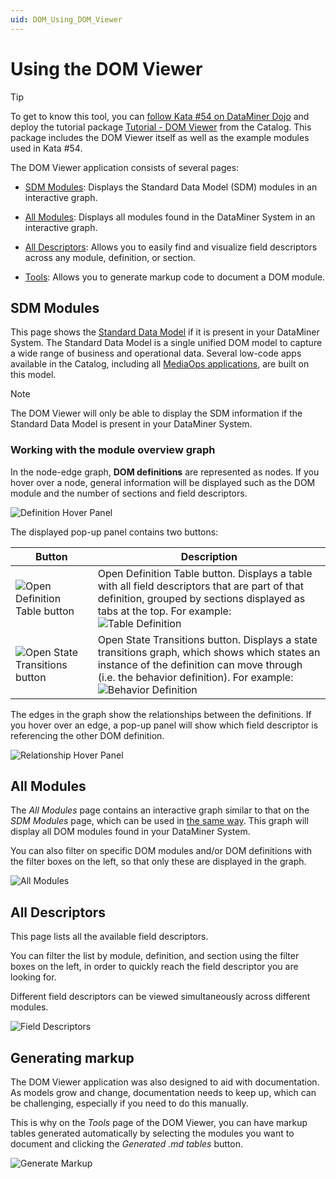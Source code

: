 ```yaml
---
uid: DOM_Using_DOM_Viewer
---
```


# Using the DOM Viewer

> [!TIP]
> To get to know this tool, you can [follow Kata #54 on DataMiner Dojo](https://community.dataminer.services/courses/kata-54/) and deploy the tutorial package [Tutorial - DOM Viewer](https://catalog.dataminer.services/details/fea99fc7-63fc-40da-85fb-db1ca914986a) from the Catalog. This package includes the DOM Viewer itself as well as the example modules used in Kata #54.

The DOM Viewer application consists of several pages:

- [SDM Modules](#sdm-modules): Displays the Standard Data Model (SDM) modules in an interactive graph.

- [All Modules](#all-modules): Displays all modules found in the DataMiner System in an interactive graph.

- [All Descriptors](#all-descriptors): Allows you to easily find and visualize field descriptors across any module, definition, or section.

- [Tools](#generating-markup): Allows you to generate markup code to document a DOM module.

## SDM Modules

This page shows the [Standard Data Model](xref:SDM) if it is present in your DataMiner System. The Standard Data Model is a single unified DOM model to capture a wide range of business and operational data. Several low-code apps available in the Catalog, including all [MediaOps applications](xref:MediaOps), are built on this model.

> [!NOTE]
> The DOM Viewer will only be able to display the SDM information if the Standard Data Model is present in your DataMiner System.

### Working with the module overview graph

In the node-edge graph, **DOM definitions** are represented as nodes. If you hover over a node, general information will be displayed such as the DOM module and the number of sections and field descriptors.

![Definition Hover Panel](~/solutions/images/DOM_Viewer_Definition_Hover_Menu.png)

The displayed pop-up panel contains two buttons:

| Button | Description |
|--|--|
| ![Open Definition Table button](~/solutions/images/DOM_Viewer_Open_Definition_Table.png) | Open Definition Table button. Displays a table with all field descriptors that are part of that definition, grouped by sections displayed as tabs at the top. For example:<br> ![Table Definition](~/solutions/images/DOM_Viewer_Definition_Table_Definition.png) |
| ![Open State Transitions button](~/solutions/images/DOM_Viewer_Open_State_Transitions.png) | Open State Transitions button. Displays a state transitions graph, which shows which states an instance of the definition can move through (i.e. the behavior definition). For example:<br> ![Behavior Definition](~/solutions/images/DOM_Viewer_Definition_Behavior_Definition.png) |

The edges in the graph show the relationships between the definitions. If you hover over an edge, a pop-up panel will show which field descriptor is referencing the other DOM definition.

![Relationship Hover Panel](~/solutions/images/DOM_Viewer_Definition_Relationship_Hover_Menu.png)

## All Modules

The *All Modules* page contains an interactive graph similar to that on the *SDM Modules* page, which can be used in [the same way](#working-with-the-module-overview-graph). This graph will display all DOM modules found in your DataMiner System.

You can also filter on specific DOM modules and/or DOM definitions with the filter boxes on the left, so that only these are displayed in the graph.

![All Modules](~/solutions/images/DOM_Viewer_All_Modules.png)

## All Descriptors

This page lists all the available field descriptors.

You can filter the list by module, definition, and section using the filter boxes on the left, in order to quickly reach the field descriptor you are looking for.

Different field descriptors can be viewed simultaneously across different modules.

![Field Descriptors](~/solutions/images/DOM_Viewer_Field_Descriptors.png)

## Generating markup

The DOM Viewer application was also designed to aid with documentation. As models grow and change, documentation needs to keep up, which can be challenging, especially if you need to do this manually.

This is why on the *Tools* page of the DOM Viewer, you can have markup tables generated automatically by selecting the modules you want to document and clicking the *Generated .md tables* button.

![Generate Markup](~/solutions/images/DOM_Viewer_Markup.png)
